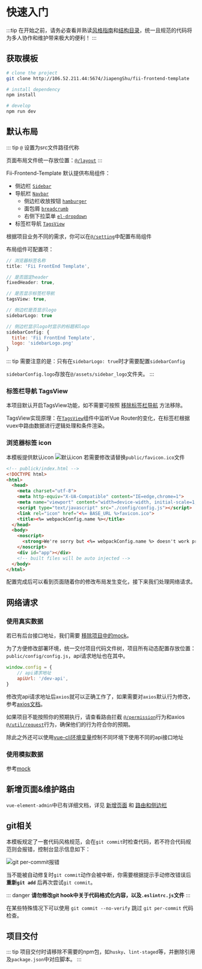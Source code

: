 # 快速入门

:::tip
在开始之前，请务必查看并熟读[风格指南](/guide/advanced/style-guide.md)和[结构目录](/guide/#目录结构)，统一且规范的代码将为多人协作和维护带来极大的便利！
:::

## 获取模板

```bash
# clone the project
git clone http://106.52.211.44:5674/JiapengShu/fii-frontend-template

# install dependency
npm install

# develop
npm run dev
```

## 默认布局

::: tip
`@` 设置为src文件路径代称

页面布局文件统一存放位置：[`@/layout`](http://106.52.211.44:5674/JiapengShu/fii-frontend-template/-/tree/master/src/layout)
:::

Fii-Frontend-Template 默认提供布局组件：
- 侧边栏 [`Sidebar`](http://106.52.211.44:5674/JiapengShu/fii-frontend-template/-/blob/master/src/layout/components/Sidebar/index.vue)
- 导航栏 [`Navbar`](http://106.52.211.44:5674/JiapengShu/fii-frontend-template/-/blob/master/src/layout/components/Navbar.vue)
  - 侧边栏收放按钮 [`hamburger`](http://106.52.211.44:5674/JiapengShu/fii-frontend-template/-/blob/master/src/layout/components/Hamburger/index.vue)
  - 面包屑 [`breadcrumb`](http://106.52.211.44:5674/JiapengShu/fii-frontend-template/-/blob/master/src/layout/components/Breadcrumb/index.vue)
  - 右侧下拉菜单 [`el-dropdown`](http://106.52.211.44:5674/JiapengShu/fii-frontend-template/-/blob/master/src/layout/components/Navbar.vue)
- 标签栏导航 [`TagsView`](http://106.52.211.44:5674/JiapengShu/fii-frontend-template/-/blob/master/src/layout/components/TagsView/index.vue)

根据项目业务不同的需求，你可以在[`@/setting`](http://106.52.211.44:5674/JiapengShu/fii-frontend-template/-/blob/master/src/settings.js)中配置布局组件

布局组件可配置项：
``` js
// 浏览器标签名称
title: 'Fii FrontEnd Template',

// 是否固定header
fixedHeader: true,

// 是否显示标签栏导航
tagsView: true,

// 侧边栏是否显示logo
sidebarLogo: true

// 侧边栏显示logo时显示的标题和logo
sidebarConfig: {
  title: 'Fii FrontEnd Template',
  logo: 'sidebarLogo.png'
}
```

::: tip
需要注意的是：只有在`sidebarLogo: true`时才需要配置`sidebarConfig`

`sidebarConfig.logo`存放在`@/assets/sidebar_logo`文件夹。
:::

### 标签栏导航 TagsView
本项目默认开启TagsView功能，如不需要可按照 [移除标签栏导航](tags-view.md#移除) 方法移除。

TagsView实现原理：在[`TagsView`](http://106.52.211.44:5674/JiapengShu/fii-frontend-template/-/blob/master/src/layout/components/TagsView/index.vue)组件中监听Vue Router的变化，在标签栏根据vuex中路由数据进行逻辑处理和条件渲染。

### 浏览器标签 icon

本模板提供默认icon ![默认icon](../../.vuepress/public/images/docImg/20210923094236.jpg)
若需要修改请替换`public/favicon.ico`文件

```html {9}
<!-- publick/index.html -->
<!DOCTYPE html>
<html>
  <head>
    <meta charset="utf-8">
    <meta http-equiv="X-UA-Compatible" content="IE=edge,chrome=1">
    <meta name="viewport" content="width=device-width, initial-scale=1, maximum-scale=1, user-scalable=no">
    <script type="text/javascript" src="./config/config.js"></script>
    <link rel="icon" href="<%= BASE_URL %>favicon.ico">
    <title><%= webpackConfig.name %></title>
  </head>
  <body>
    <noscript>
      <strong>We're sorry but <%= webpackConfig.name %> doesn't work properly without JavaScript enabled. Please enable it to continue.</strong>
    </noscript>
    <div id="app"></div>
    <!-- built files will be auto injected -->
  </body>
</html>

```

配置完成后可以看到页面随着你的修改布局发生变化，接下来我们处理网络请求。

## 网络请求

### 使用真实数据

若已有后台接口地址，我们需要 [移除项目中的mock](/guide/essentials/mock-api.html#移除)。

为了方便修改部署环境，统一交付项目代码文件树，项目所有动态配置存放位置： `public/config/config.js`，api请求地址也在其中。

``` js
window.config = {
    // api请求地址
    apiUrl: '/dev-api',
}
```

修改完api请求地址后`axios`就可以正确工作了，如果需要对`axios`默认行为修改，参考[axios文档](https://axios-http.com/zh/docs/intro)。

如果项目不能按照你的预期执行，请查看路由拦截 [`@/permission`](http://106.52.211.44:5674/JiapengShu/fii-frontend-template/-/blob/master/src/permission.js)行为和axios [`@/util/request`](http://106.52.211.44:5674/JiapengShu/fii-frontend-template/-/blob/master/src/utils/request.js)行为，确保他们的行为符合你的预期。

除此之外还可以使用[vue-cli环境变量](env.md)控制不同环境下使用不同的api接口地址

### 使用模拟数据

参考[mock](mock-api.md)

## 新增页面&维护路由

`vue-element-admin`中已有详细文档，详见 [新增页面](new-page.md) 和 [路由和侧边栏](router-and-nav.md)

## git相关

本模板规定了一套代码风格规范，会在`git commit`时检查代码，若不符合代码规范则会报错，控制台显示信息如下：

![git per-commit报错](../../.vuepress/public/images/docImg/Snipaste_2021-09-22_16-02-49.png)

当不能被自动修复时`git commit`动作会被中断，你需要根据提示手动修改错误后 **重新`git add`** 后再次尝试`git commit`。

::: danger
**请勿修改git hook中关于代码格式化内容，以及`.eslintrc.js`文件**
:::

在某些特殊情况下可以使用 `git commit --no-verify` 跳过 `git per-commit` 代码检查。

## 项目交付

::: tip
项目交付时请移除不需要的npm包，如`husky`、`lint-staged`等，并删除引用及`package.json`中对应脚本。
:::